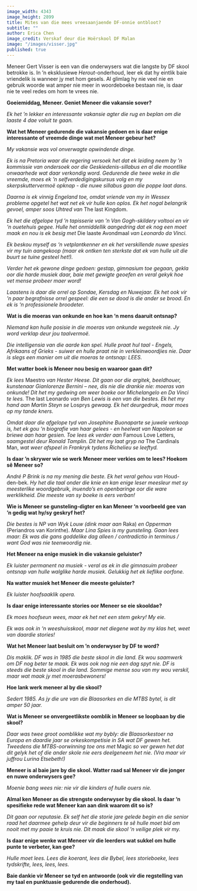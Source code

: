 ```yaml
---
image_width: 4343
image_height: 2899
title: Mites van die mees vreesaanjaende DF-onnie ontbloot?
subtitle: ""
author: Erica Chen
image_credit: Verskaf deur die Hoërskool DF Malan
image: "/images/visser.jpg"
published: true
---
```


Meneer Gert Visser is een van die onderwysers wat die langste by DF skool betrokke is. In ’n eksklusiewe _Herout_-onderhoud, leer ek dat hy eintlik baie vriendelik is wanneer jy met hom gesels. Al glimlag hy nie veel nie en gebruik woorde wat amper nie meer in woordeboeke bestaan nie, is daar nie te veel redes om hom te vrees nie.

**Goeiemiddag, Meneer. Geniet Meneer die vakansie sover?**

_Ek het ’n lekker en interessante vakansie agter die rug en beplan om die laaste 4 dae voluit te gaan._

**Wat het Meneer gedurende die vakansie gedoen en is daar enige interessante of vreemde dinge wat met Meneer gebeur het?**

_My vakansie was vol onverwagte opwindende dinge._

_Ek is na Pretoria waar die regering versoek het dat ek leiding neem by ’n kommissie van ondersoek oor die Geskiedenis-sillabus en al die moontlike onwaarhede wat daar verkondig word. Gedurende die twee weke in die vreemde, moes ek ’n selfverdedigingskursus volg en my skerpskuttervermoë opknap - die nuwe sillabus gaan die poppe laat dans._

_Daarna is ek vinnig Engeland toe, omdat vriende van my in Wessex probleme opgetel het wat net ek vir hulle kon oplos. Ek het nogal belangrik gevoel, amper soos Uhtred van_ The last Kingdom.

_Ek het die afgelope tyd ’n tapisserie van ’n Van Gogh-skildery voltooi en vir ’n ouetehuis gegee. Hulle het onmiddellik aangedring dat ek nog een moet maak en nou is ek besig met_ Die laaste Avondmaal _van Leonardo da Vinci._

_Ek beskou myself as ‘n vetplantkenner en ek het verskillende nuwe spesies vir my tuin aangekoop (maar ek ontken ten sterkste dat ek van hulle uit die buurt se tuine gesteel het!)._

_Verder het ek gewone dinge gedoen: gestap, gimnasium toe gegaan, gekla oor die harde musiek daar, baie met gewigte geoefen en veral gekyk hoe vet mense probeer maer word!_

_Laastens is daar die orrel op Sondae, Kersdag en Nuwejaar. Ek het ook vir ’n paar begrafnisse orrel gespeel: die een se dood is die ander se brood. En ek is ‘n professionele broodeter._

**Wat is die moeras van onkunde en hoe kan ‘n mens daaruit ontsnap?**

_Niemand kan hulle posisie in die moeras van onkunde wegsteek nie. Jy word verklap deur jou taalvermoë._

_Die intelligensia van die aarde kan spel. Hulle praat hul taal - Engels, Afrikaans of Grieks - suiwer en hulle praat nie in verkleinwoordjies nie. Daar is slegs een manier om uit die moeras te ontsnap: LEES._

**Met watter boek is Meneer nou besig en waaroor gaan dit?**

_Ek lees_ Maestro _van Hester Heese. Dit gaan oor die argitek, beeldhouer, kunstenaar Gianlorenze Bernini – nee, dis nie die drankie nie: moeras van onkunde! Dit het my gedwing om weer boeke oor Michelangelo en Da Vinci te lees._ The last Leonardo _van Ben Lewis is een van die bestes. Ek het my hand aan Martin Steyn se_ Losprys _gewaag. Ek het deurgedruk, maar moes op my tande kners._

_Omdat daar die afgelope tyd van Josephine Buonaparte se juwele verkoop is, het ek gou ‘n biografie van haar gelees - en heelwat van Napoleon se briewe aan haar gesien. Toe lees ek verder aan_ Famous Love Letters, _saamgestel deur Ronald Tamplin. Dit het my laat gryp na_ The Cardinals Man, _wat weer afspeel in Frankryk tydens Richelieu se leeftyd._

**Is daar ’n skrywer wie se werk Meneer meer verkies om te lees? Hoekom sê Meneer so?**

_André P Brink is na my mening die beste. Ek het veral gehou van_ Houd-den-bek. _Hy het die taal onder die knie en kan enige leser meesleur met sy meesterlike woordgebruik, inuendo’s en openbaringe oor die ware werklikheid. Die meeste van sy boeke is eers verban!_

**Wie is Meneer se gunsteling-digter en kan Meneer ‘n voorbeeld gee van ’n gedig wat hy/sy geskryf het?**

_Die bestes is NP van Wyk Louw (dink maar aan_ Raka) _en Opperman_ (Periandros van Korinthe). _Maar Lina Spies is my gunsteling. Gaan lees maar: Ek was die gans goddelike dag alleen / contradictio in terminus / want God was nie teenwoordig nie._

**Het Meneer na enige musiek in die vakansie geluister?**

_Ek luister permanent na musiek - veral as ek in die gimnasuim probeer ontsnap van hulle walglike harde musiek. Gelukkig het ek lieflike oorfone._

**Na watter musiek het Meneer die meeste geluister?**

_Ek luister hoofsaaklik opera._

**Is daar enige interessante stories oor Meneer se eie skooldae?**

_Ek moes hoofseun wees, maar ek het net een stem gekry! My eie._

_Ek was ook in ‘n weeshuisskool, maar net diegene wat by my klas het, weet van daardie stories!_

**Wat het Meneer laat besluit om ’n onderwyser by DF te word?**

_Dis maklik. DF was in 1985 die beste skool in die land. Ek wou saamwerk om DF nog beter te maak. Ek was ook nog nie een dag spyt nie. DF is steeds die beste skool in die land. Sommige mense sou van my wou verskil, maar wat maak jy met moerasbewoners!_

**Hoe lank werk meneer al by die skool?**

_Sedert 1985. As jy die ure van die Blaasorkes en die MTBS bytel, is dit amper 50 jaar._

**Wat is Meneer se onvergeetlikste oomblik in Meneer se loopbaan by die skool?**

_Daar was twee groot oomblikke wat my bybly: die Blaasorkestoer na Europa en daardie jaar se orkeskompetisie in SA wat DF gewen het. Tweedens die MTBS-oorwinning toe ons met_ Magic _so ver gewen het dat dit gelyk het of die ander skole nie eers deelgeneem het nie. (Vra maar vir juffrou Lurina Etsebeth!)_

**Meneer is al baie jare by die skool. Watter raad sal Meneer vir die jonger en nuwe onderwysers gee?**

_Moenie bang wees nie: nie vir die kinders of hulle ouers nie._

**Almal ken Meneer as die strengste onderwyser by die skool. Is daar ‘n spesifieke rede wat Meneer kan aan dink waarom dit so is?**

_Dit gaan oor reputasie. Ek self het die storie jare gelede begin en die senior raad het daarmee gehelp deur vir die beginners te sê hulle moet bid om nooit met my paaie te kruis nie. Dit maak die skool ’n veilige plek vir my._

**Is daar enige wenke wat Meneer vir die leerders wat sukkel om hulle punte te verbeter, kan gee?**

_Hulle moet lees. Lees die koerant, lees die Bybel, lees storieboeke, lees tydskrifte, lees, lees, lees._

**Baie dankie vir Meneer se tyd en antwoorde (ook vir die regstelling van my taal en punktuasie gedurende die onderhoud).**
